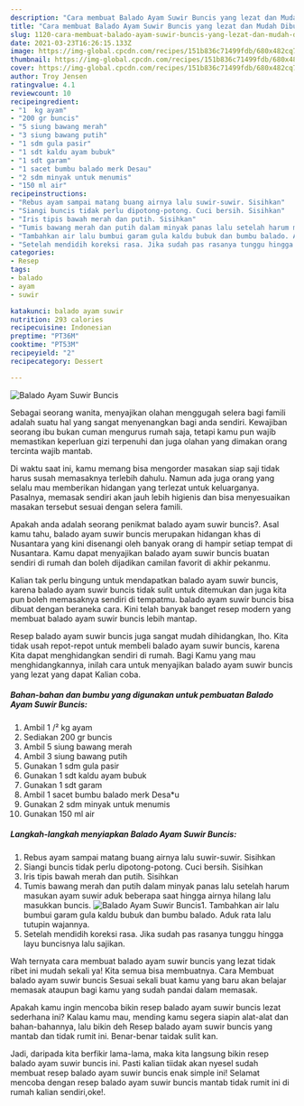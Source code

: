 ```yaml
---
description: "Cara membuat Balado Ayam Suwir Buncis yang lezat dan Mudah Dibuat"
title: "Cara membuat Balado Ayam Suwir Buncis yang lezat dan Mudah Dibuat"
slug: 1120-cara-membuat-balado-ayam-suwir-buncis-yang-lezat-dan-mudah-dibuat
date: 2021-03-23T16:26:15.133Z
image: https://img-global.cpcdn.com/recipes/151b836c71499fdb/680x482cq70/balado-ayam-suwir-buncis-foto-resep-utama.jpg
thumbnail: https://img-global.cpcdn.com/recipes/151b836c71499fdb/680x482cq70/balado-ayam-suwir-buncis-foto-resep-utama.jpg
cover: https://img-global.cpcdn.com/recipes/151b836c71499fdb/680x482cq70/balado-ayam-suwir-buncis-foto-resep-utama.jpg
author: Troy Jensen
ratingvalue: 4.1
reviewcount: 10
recipeingredient:
- "1  kg ayam"
- "200 gr buncis"
- "5 siung bawang merah"
- "3 siung bawang putih"
- "1 sdm gula pasir"
- "1 sdt kaldu ayam bubuk"
- "1 sdt garam"
- "1 sacet bumbu balado merk Desau"
- "2 sdm minyak untuk menumis"
- "150 ml air"
recipeinstructions:
- "Rebus ayam sampai matang buang airnya lalu suwir-suwir. Sisihkan"
- "Siangi buncis tidak perlu dipotong-potong. Cuci bersih. Sisihkan"
- "Iris tipis bawah merah dan putih. Sisihkan"
- "Tumis bawang merah dan putih dalam minyak panas lalu setelah harum masukan ayam suwir aduk beberapa saat hingga airnya hilang lalu masukkan buncis."
- "Tambahkan air lalu bumbui garam gula kaldu bubuk dan bumbu balado. Aduk rata lalu tutupin wajannya."
- "Setelah mendidih koreksi rasa. Jika sudah pas rasanya tunggu hingga layu buncisnya lalu sajikan."
categories:
- Resep
tags:
- balado
- ayam
- suwir

katakunci: balado ayam suwir 
nutrition: 293 calories
recipecuisine: Indonesian
preptime: "PT36M"
cooktime: "PT53M"
recipeyield: "2"
recipecategory: Dessert

---
```



![Balado Ayam Suwir Buncis](https://img-global.cpcdn.com/recipes/151b836c71499fdb/680x482cq70/balado-ayam-suwir-buncis-foto-resep-utama.jpg)

Sebagai seorang wanita, menyajikan olahan menggugah selera bagi famili adalah suatu hal yang sangat menyenangkan bagi anda sendiri. Kewajiban seorang ibu bukan cuman mengurus rumah saja, tetapi kamu pun wajib memastikan keperluan gizi terpenuhi dan juga olahan yang dimakan orang tercinta wajib mantab.

Di waktu  saat ini, kamu memang bisa mengorder masakan siap saji tidak harus susah memasaknya terlebih dahulu. Namun ada juga orang yang selalu mau memberikan hidangan yang terlezat untuk keluarganya. Pasalnya, memasak sendiri akan jauh lebih higienis dan bisa menyesuaikan masakan tersebut sesuai dengan selera famili. 



Apakah anda adalah seorang penikmat balado ayam suwir buncis?. Asal kamu tahu, balado ayam suwir buncis merupakan hidangan khas di Nusantara yang kini disenangi oleh banyak orang di hampir setiap tempat di Nusantara. Kamu dapat menyajikan balado ayam suwir buncis buatan sendiri di rumah dan boleh dijadikan camilan favorit di akhir pekanmu.

Kalian tak perlu bingung untuk mendapatkan balado ayam suwir buncis, karena balado ayam suwir buncis tidak sulit untuk ditemukan dan juga kita pun boleh memasaknya sendiri di tempatmu. balado ayam suwir buncis bisa dibuat dengan beraneka cara. Kini telah banyak banget resep modern yang membuat balado ayam suwir buncis lebih mantap.

Resep balado ayam suwir buncis juga sangat mudah dihidangkan, lho. Kita tidak usah repot-repot untuk membeli balado ayam suwir buncis, karena Kita dapat menghidangkan sendiri di rumah. Bagi Kamu yang mau menghidangkannya, inilah cara untuk menyajikan balado ayam suwir buncis yang lezat yang dapat Kalian coba.

<!--inarticleads1-->

##### Bahan-bahan dan bumbu yang digunakan untuk pembuatan Balado Ayam Suwir Buncis:

1. Ambil 1 /² kg ayam
1. Sediakan 200 gr buncis
1. Ambil 5 siung bawang merah
1. Ambil 3 siung bawang putih
1. Gunakan 1 sdm gula pasir
1. Gunakan 1 sdt kaldu ayam bubuk
1. Gunakan 1 sdt garam
1. Ambil 1 sacet bumbu balado merk Desa*u
1. Gunakan 2 sdm minyak untuk menumis
1. Gunakan 150 ml air




<!--inarticleads2-->

##### Langkah-langkah menyiapkan Balado Ayam Suwir Buncis:

1. Rebus ayam sampai matang buang airnya lalu suwir-suwir. Sisihkan
1. Siangi buncis tidak perlu dipotong-potong. Cuci bersih. Sisihkan
1. Iris tipis bawah merah dan putih. Sisihkan
1. Tumis bawang merah dan putih dalam minyak panas lalu setelah harum masukan ayam suwir aduk beberapa saat hingga airnya hilang lalu masukkan buncis.
<img src="https://img-global.cpcdn.com/steps/02fb3ca80347a998/160x128cq70/balado-ayam-suwir-buncis-langkah-memasak-4-foto.jpg" alt="Balado Ayam Suwir Buncis">1. Tambahkan air lalu bumbui garam gula kaldu bubuk dan bumbu balado. Aduk rata lalu tutupin wajannya.
1. Setelah mendidih koreksi rasa. Jika sudah pas rasanya tunggu hingga layu buncisnya lalu sajikan.




Wah ternyata cara membuat balado ayam suwir buncis yang lezat tidak ribet ini mudah sekali ya! Kita semua bisa membuatnya. Cara Membuat balado ayam suwir buncis Sesuai sekali buat kamu yang baru akan belajar memasak ataupun bagi kamu yang sudah pandai dalam memasak.

Apakah kamu ingin mencoba bikin resep balado ayam suwir buncis lezat sederhana ini? Kalau kamu mau, mending kamu segera siapin alat-alat dan bahan-bahannya, lalu bikin deh Resep balado ayam suwir buncis yang mantab dan tidak rumit ini. Benar-benar taidak sulit kan. 

Jadi, daripada kita berfikir lama-lama, maka kita langsung bikin resep balado ayam suwir buncis ini. Pasti kalian tiidak akan nyesel sudah membuat resep balado ayam suwir buncis enak simple ini! Selamat mencoba dengan resep balado ayam suwir buncis mantab tidak rumit ini di rumah kalian sendiri,oke!.

